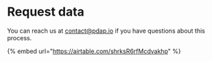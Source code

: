 # Request data

You can reach us at [contact@pdap.io](mailto:contact@pdap.io) if you have questions about this process.



{% embed url="https://airtable.com/shrksR6rfMcdvakhp" %}
